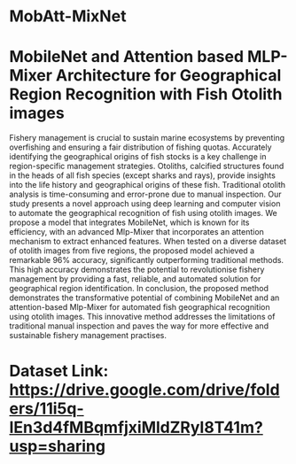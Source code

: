 # MobAtt-MixNet
# MobileNet and Attention based MLP-Mixer Architecture for Geographical Region Recognition with Fish Otolith images
Fishery management is crucial to sustain marine ecosystems by preventing overfishing and ensuring a fair distribution of fishing quotas. Accurately identifying the geographical origins of fish stocks is a key challenge in region-specific management strategies. Otoliths, calcified structures found in the heads of all fish species (except sharks and rays), provide insights into the life history and geographical origins of these fish. Traditional otolith analysis is time-consuming and error-prone due to manual inspection. Our study presents a novel approach using deep learning and computer vision to automate the geographical recognition of fish using otolith images. We propose a model that integrates MobileNet, which is known for its efficiency, with an advanced Mlp-Mixer that incorporates an attention mechanism to extract enhanced features. When tested on a diverse dataset of otolith images from five regions, the proposed model achieved a remarkable 96% accuracy, significantly outperforming traditional methods. This high accuracy demonstrates the potential to revolutionise fishery management by providing a fast, reliable, and automated solution for geographical region identification. In conclusion, the proposed method demonstrates the transformative potential of combining MobileNet and an attention-based Mlp-Mixer for automated fish geographical recognition using otolith images. This innovative method addresses the limitations of traditional manual inspection and paves the way for more effective and sustainable fishery management practises.

# Dataset Link: https://drive.google.com/drive/folders/11i5q-IEn3d4fMBqmfjxiMldZRyI8T41m?usp=sharing
